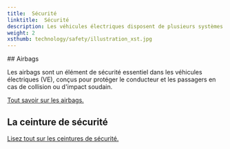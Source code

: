 ```yaml
---
title:  Sécurité
linktitle:  Sécurité
description: Les véhicules électriques disposent de plusieurs systèmes de sécurité pour réduire les risques de dommages en cas d'accident.
weight: 2
xsthumb: technology/safety/illustration_xst.jpg
---
```


<!-- markdownlint-disable MD033 -->

## Airbags

Les airbags sont un élément de sécurité essentiel dans les véhicules électriques (VE), conçus pour protéger le conducteur et les passagers en cas de collision ou d'impact soudain.

[Tout savoir sur les airbags.](airbags/)


## La ceinture de sécurité

[Lisez tout sur les ceintures de sécurité.](seatbelts/)
